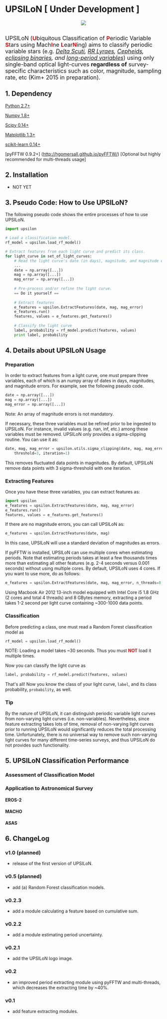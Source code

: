 # UPSILoN [ Under Development ]
<div align="center">
<img src="https://github.com/dwkim78/upsilon/blob/master/UPSILoN.png">
</div><br>

<font size="4">UPSILoN (<font color="red"><b>U</b></font>biquitous Classification 
of <font color="red"><b>P</b></font>eriodic Variable <font color="red"><b>S</b></font>tars 
using Mach<font color="red"><b>I</b></font>ne 
<font color="red"><b>L</b></font>ear<font color="red"><b>N</b></font>ing) 
aims to classify periodic variable stars 
(e.g. *[Delta Scuti](http://en.wikipedia.org/wiki/Delta_Scuti_variable),
[RR Lyraes](http://en.wikipedia.org/wiki/RR_Lyrae_variable),
[Cepheids](http://en.wikipedia.org/wiki/Cepheid_variable),
[eclipsing binaries](http://en.wikipedia.org/wiki/Binary_star#Eclipsing_binaries),
and [long-period variables](http://en.wikipedia.org/wiki/Long-period_variable_star)*) 
using only single-band optical light-curves **regardless of** survey-specific characteristics 
such as color, magnitude, sampling rate, etc (Kim+ 2015 in preparation).</font>


## 1. Dependency
[Python 2.7+](https://www.python.org/)

[Numpy 1.8+](http://www.numpy.org/)
  
[Scipy 0.14+](http://scipy.org/)

[Matplotlib 1.3+](http://matplotlib.sourceforge.net/)

[scikit-learn 0.14+](http://scikit-learn.org/stable/)

[pyFFTW 0.9.2+] (http://hgomersall.github.io/pyFFTW/) [Optional but highly recommended for multi-threads usage]


## 2. Installation
- NOT YET

## 3. Pseudo Code: How to Use UPSILoN? 

The following pseudo code shows the entire processes of how to use UPSILoN.

```python
import upsilon

# Load a classification model.
rf_model = upsilon.load_rf_model()

# Extract features from each light curve and predict its class. 
for light_curve in set_of_light_curves:
    # Read the light curve's date (in days), magnitude, and magnitude errors.
    ...
    date = np.array([...])
    mag = np.array([...])
    mag_error = np.array([...])
    
    # Pre-process and/or refine the light curve.
    == Do it yourself ==
    
    # Extract features
    e_features = upsilon.ExtractFeatures(date, mag, mag_error)
    e_features.run()
    features, values = e_features.get_features()
    
    # Classify the light curve
    label, probability = rf_model.predict(features, values)
    print label, probability
```


## 4. Details about UPSILoN Usage

### Preparation

In order to extract features from a light curve, one must prepare
three variables, each of which is an numpy array of dates in days, 
magnitudes, and magnitude errors. For example, see the following pseudo code.

```python
date = np.array([...])
mag = np.array([...])
mag_error = np.array([...])
```

Note: An array of magnitude errors is not mandatory. 

If necessary, these three variables must be refined prior to be ingested
to UPSILoN. For instance, invalid values (e.g. nan, inf, etc.) among 
these variables must be removed. UPSILoN only provides a sigma-clipping routine.
You can use it as:

```python
date, mag, mag_error = upsilon.utils.sigma_clipping(date, mag, mag_error
    threshold=3, iteration=1)
```

This removes fluctuated data points in magnitudes.
By default, UPSILoN remove data points with 3 sigma-threshold 
with one iteration.

### Extracting Features

Once you have these three variables, you can extract features as:

```python
import upsilon
e_features = upsilon.ExtractFeatures(date, mag, mag_error)
e_features.run()
features, values = e_features.get_features()
```

If there are no magnitude errors, you can call UPSILoN as:
```python
e_features = upsilon.ExtractFeatures(date, mag)
``` 
In this case, UPSILoN will use a standard deviation of magnitudes as errors.

If pyFFTW is installed, UPSILoN can use multiple cores when estimating periods.
Note that estimating periods takes at least a few thousands times more than
estimating all other features (e.g. 2-4 seconds versus 0.001 seconds)
without using multiple cores.
By default, UPSILoN uses 4 cores. If you want to use more, do as follows:

```python
e_features = upsilon.ExtractFeatures(date, mag, mag_error, n_threads=8)
```

Using Macbook Air 2012 13-inch model equipped with Intel Core i5 1.8 GHz 
(2 cores and total 4 threads) and 8 GBytes memory,
extracting a period takes 1-2 second per light curve
containing ~300-1000 data points.

### Classification

Before predicting a class, 
one must read a Random Forest classification model as
```python
rf_model = upsilon.load_rf_model()
```
NOTE: Loading a model takes ~30 seconds. Thus you must 
<font color="red"><b>NOT</b></font> load it multiple times.

Now you can classify the light curve as

```python
label, probability = rf_model.predict(features, values)
```

That's all! Now you know the class of your light curve, ```label```, 
and its class probability, ```probability```, as well.

### Tip

By the nature of UPSILoN, it can distinguish 
periodic variable light curves from non-varying light curves (i.e. non-variables).
Nevertheless, since feature extracting takes lots of time,
removal of non-varying light curves prior to running UPSILoN 
would significantly reduces the total processing time.
Unfortunately, there is no universal way to remove such non-varying light curves
for many different time-series surveys, 
and thus UPSILoN do not provides such functionality.



## 5. UPSILoN Classification Performance
 
### Assessment of Classification Model

### Application to Astronomical Survey

#### EROS-2

#### MACHO

#### ASAS

## 6. ChangeLog

### v1.0 (planned)
- release of the first version of UPSILoN.

### v0.5 (planned)
- add (a) Random Forest classification models.

### v0.2.3
- add a module calculating a feature based on cumulative sum.

### v0.2.2
- add a module estimating period uncertainty.

### v0.2.1
- add the UPSILoN logo image.

### v0.2
- an improved period extracting module using pyFFTW and multi-threads, 
which decreases the extracting time by ~40%.

### v0.1
- add feature extracting modules.